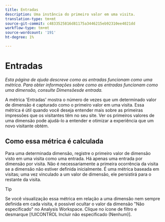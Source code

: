 ```yaml
---
title: Entradas
description: Uma instância do primeiro valor em uma visita.
translation-type: tm+mt
source-git-commit: c4833525816d81175a3446215eb92310ee4021dd
workflow-type: tm+mt
source-wordcount: '191'
ht-degree: 1%

---
```



# Entradas

*Esta página de ajuda descreve como as entradas funcionam como uma métrica. Para obter informações sobre como as entradas funcionam como uma dimensão, consulte Dimensões[](../dimensions/entry-dimensions.md)de entrada.*

A métrica &#39;Entradas&#39; mostra o número de vezes que um determinado valor de dimensão é capturado como o primeiro valor em uma visita. Essa métrica é útil quando você deseja entender mais sobre as primeiras impressões que os visitantes têm no seu site. Ver os primeiros valores de uma dimensão pode ajudá-lo a entender e otimizar a experiência que um novo visitante obtém.

## Como essa métrica é calculada

Para uma determinada dimensão, registre o primeiro valor de dimensão visto em uma visita como uma entrada. Há apenas uma entrada por dimensão por visita. Não é necessariamente a primeira ocorrência da visita se a dimensão não estiver definida inicialmente. É uma métrica baseada em visitas; uma vez vinculado a um valor de dimensão, ele persistirá para o restante da visita.

>[!TIP]
>
>Se você visualização essa métrica em relação a uma dimensão nem sempre definida em cada visita, é possível ocultar o valor da dimensão &quot;Não especificado&quot; no Analysis Workspace. Clique no ícone de filtro e desmarque [!UICONTROL Incluir não especificado (Nenhum)].

